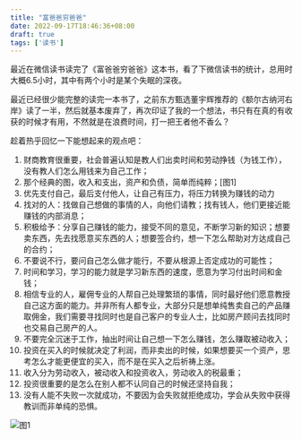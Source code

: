 ```yaml
---
title: "富爸爸穷爸爸"
date: 2022-09-17T18:46:36+08:00
draft: true
tags: ['读书']
---
```


最近在微信读书读完了《富爸爸穷爸爸》这本书，看了下微信读书的统计，总用时大概6.5小时，其中有两个小时是某个失眠的深夜。

最近已经很少能完整的读完一本书了，之前东方甄选董宇辉推荐的《额尔古纳河右岸》读了一半，然后就基本废弃了，再次印证了我的一个想法，书只有在真的有收获的时候才有用，不然就是在浪费时间，打一把王者他不香么？

趁着热乎回忆一下能想起来的观点吧：
1. 财商教育很重要，社会普遍认知是教人们出卖时间和劳动挣钱（为钱工作），没有教人们怎么用钱来为自己工作；
2. 那个经典的图，收入和支出，资产和负债，简单而纯粹；[图1]
3. 优先支付自己，最后支付他人，让自己有压力，将压力转换为赚钱的动力
4. 找对的人：找做自己想做的事情的人，向他们请教；找有钱人，他们更接近能赚钱的内部消息；
5. 积极给予：分享自己赚钱的能力，接受不同的意见，不断学习新的知识；想要卖东西，先去找愿意买东西的人；想要签合约，想一下怎么帮助对方达成自己的合约；
6. 不要说不行，要问自己怎么做才能行，不要从根源上否定成功的可能性；
7. 时间和学习，学习的能力就是学习新东西的速度，愿意为学习付出时间和金钱；
8. 相信专业的人，雇佣专业的人帮自己处理繁琐的事情，同时最好他们愿意教授自己这方面的能力。并非所有人都专业，大部分只是想单纯售卖自己的产品赚取佣金，我们需要寻找同时也是自己客户的专业人士，比如房产顾问去找同时也交易自己房产的人。
9. 不要完全沉迷于工作，抽出时间让自己想一下怎么赚钱，怎么赚取被动收入；
10. 投资在买入的时候就决定了利润，而非卖出的时候，如果想要买一个资产，思考怎么才能更便宜的买入，而不是在买入之后祈祷上涨。
11. 收入分为劳动收入，被动收入和投资收入，劳动收入的税最重；
12. 投资很重要的是怎么在别人都不认同自己的时候还坚持自我；
13. 没有人能不失败一次就成功，不要因为会失败就拒绝成功，学会从失败中获得教训而非单纯的恐惧。

![图1](/images/1.png "图一")
